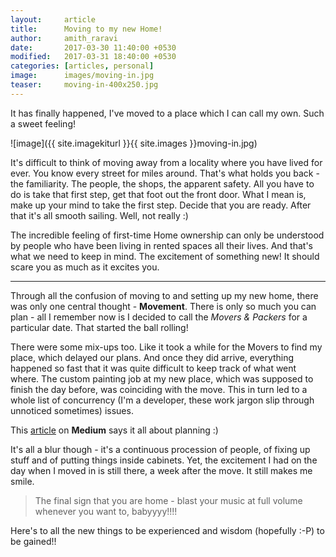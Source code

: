 ```yaml
---
layout:     article
title:      Moving to my new Home!
author:     amith_raravi
date:       2017-03-30 11:40:00 +0530
modified:   2017-03-31 18:40:00 +0530
categories: [articles, personal]
image:      images/moving-in.jpg
teaser:     moving-in-400x250.jpg
---
```


It has finally happened, I've moved to a place which I can call my own. Such a sweet feeling!

![image]({{ site.imagekiturl }}{{ site.images }}moving-in.jpg)

It's difficult to think of moving away from a locality where you have lived for ever. You know every street for miles around. That's what holds you back - the familiarity. The people, the shops, the apparent safety. All you have to do is take that first step, get that foot out the front door. What I mean is, make up your mind to take the first step. Decide that you are ready. After that it's all smooth sailing. Well, not really :)

The incredible feeling of first-time Home ownership can only be understood by people who have been living in rented spaces all their lives. And that's what we need to keep in mind. The excitement of something new! It should scare you as much as it excites you.

---

Through all the confusion of moving to and setting up my new home, there was only one central thought - **Movement**. There is only so much you can plan - all I remember now is I decided to call the *Movers & Packers* for a particular date. That started the ball rolling!

There were some mix-ups too. Like it took a while for the Movers to find my place, which delayed our plans. And once they did arrive, everything happened so fast that it was quite difficult to keep track of what went where. The custom painting job at my new place, which was supposed to finish the day before, was coinciding with the move. This in turn led to a whole list of concurrency (I'm a developer, these work jargon slip through unnoticed sometimes) issues.

This [article](https://m.signalvnoise.com/planning-is-guessing-66fd2cea3f50) on **Medium** says it all about planning :)

It's all a blur though - it's a continuous procession of people, of fixing up stuff and of putting things inside cabinets. Yet, the excitement I had on the day when I moved in is still there, a week after the move. It still makes me smile.

> The final sign that you are home - blast your music at full volume whenever you want to, babyyyy!!!!

Here's to all the new things to be experienced and wisdom (hopefully :-P) to be gained!!
